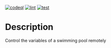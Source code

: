 [![codeql](https://github.com/davsuapas/swpoolcontroller/workflows/codeql/badge.svg)](https://github.com/davsuapas/swpoolcontroller/actions?query=workflow%3Acodeql)
[![lint](https://github.com/davsuapas/swpoolcontroller/workflows/lint/badge.svg)](https://github.com/davsuapas/swpoolcontroller/actions?query=workflow%3Alint)
[![test](https://github.com/davsuapas/swpoolcontroller/workflows/test/badge.svg)](https://github.com/davsuapas/swpoolcontroller/actions?query=workflow%3Atest)


# Description
Control the variables of a swimming pool remotely
